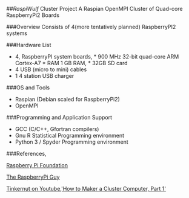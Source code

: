 ##*RaspiWulf* Cluster Project
A Raspian OpenMPI Cluster of Quad-core RaspberryPi2 Boards

###Overview
Consists of 4(more tentatively planned) RaspberryPI2 systems

###Hardware List
  
  -  4, RaspberryPI system boards,
    *  900 MHz 32-bit quad-core ARM Cortex-A7
    *  RAM 1 GB RAM,
    *  32GB SD card
  - 4 USB (micro to mini) cables
  - 1 4 station USB charger

###OS and Tools 
  -  Raspian (Debian scaled for RaspberryPi2)
  -  OpenMPI

###Programming and Application Support
  -  GCC (C/C++, Gfortran compilers)
  -  Gnu R Statistical Programming environment
  -  Python 3 / Spyder Programming environment

  
###References,
  
[Raspberry Pi Foundation](https://www.raspberrypi.org/blog/)
  
[The RaspberryPi Guy](http://www.theraspberrypiguy.com/)
  
[Tinkernut on Youtube,'How to Maker a Cluster Computer, Part 1'](https://www.youtube.com/watch?v=1R0UgIgcb5g)
